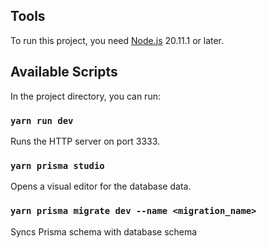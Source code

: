 ## Tools

To run this project, you need [Node.js](https://nodejs.org/) 20.11.1 or later.

## Available Scripts

In the project directory, you can run:

### `yarn run dev`

Runs the HTTP server on port 3333.

### `yarn prisma studio`

Opens a visual editor for the database data.

### `yarn prisma migrate dev --name <migration_name>`

Syncs Prisma schema with database schema
